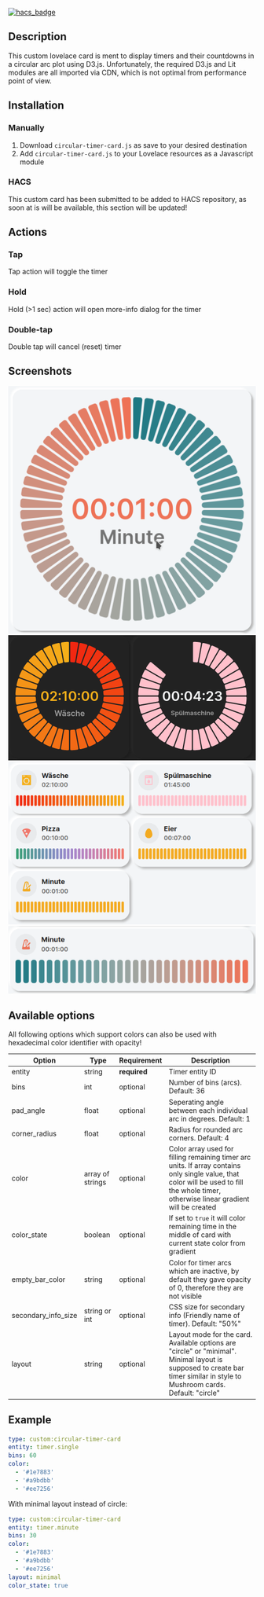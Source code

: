 [![hacs_badge](https://img.shields.io/badge/HACS-Default-41BDF5.svg?style=for-the-badge)](https://github.com/hacs/integration)

## Description

This custom lovelace card is ment to display timers and their countdowns in a circular arc plot using D3.js. Unfortunately, the required D3.js and Lit modules are all imported via CDN, which is not optimal from performance point of view.

## Installation

### Manually
1. Download `circular-timer-card.js` as save to your desired destination
2. Add `circular-timer-card.js` to your Lovelace resources as a Javascript module

### HACS
This custom card has been submitted to be added to HACS repository, as soon at is will be available, this section will be updated!

## Actions

### Tap

Tap action will toggle the timer

### Hold

Hold (>1 sec) action will open more-info dialog for the timer

### Double-tap

Double tap will cancel (reset) timer

## Screenshots

![Sample screenshot](/images/circular-timer.gif)
![Sample screenshot](/images/screenshot1.png)
![Sample screenshot](/images/screenshot3.png)
![Sample screenshot](/images/circular-timer-minimal.gif)


## Available options

All following options which support colors can also be used with hexadecimal color identifier with opacity!

| Option | Type | Requirement | Description |
|---|---|---|---|
| entity | string | **required** | Timer entity ID |
| bins | int | optional | Number of bins (arcs). Default: 36 |
| pad_angle | float | optional | Seperating angle between each individual arc in degrees. Default: 1 |
| corner_radius | float | optional | Radius for rounded arc corners. Default: 4 |
| color | array of strings | optional | Color array used for filling remaining timer arc units. If array contains only single value, that color will be used to fill the whole timer, otherwise linear gradient will be created |
| color_state | boolean | optional | If set to `true` it will color remaining time in the middle of card with current state color from gradient |
| empty_bar_color | string | optional | Color for timer arcs which are inactive, by default they gave opacity of 0, therefore they are not visible |
| secondary_info_size | string or int | optional | CSS size for secondary info (Friendly name of timer). Default: "50%" |
| layout | string | optional | Layout mode for the card. Available options are "circle" or "minimal". Minimal layout is supposed to create bar timer similar in style to Mushroom cards. Default: "circle" |

## Example

```yaml
type: custom:circular-timer-card
entity: timer.single
bins: 60
color:
  - '#1e7883'
  - '#a9bdbb'
  - '#ee7256'
```

With minimal layout instead of circle:
```yaml
type: custom:circular-timer-card
entity: timer.minute
bins: 30
color:
  - '#1e7883'
  - '#a9bdbb'
  - '#ee7256'
layout: minimal
color_state: true
```
